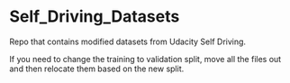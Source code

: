# Self_Driving_Datasets
Repo that contains modified datasets from Udacity Self Driving.


If you need to change the training to validation split, move all the files out and then relocate them based on the new split.

